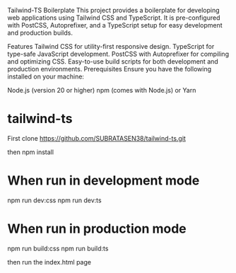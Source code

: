 Tailwind-TS Boilerplate
This project provides a boilerplate for developing web applications using Tailwind CSS and TypeScript. It is pre-configured with PostCSS, Autoprefixer, and a TypeScript setup for easy development and production builds.

Features
Tailwind CSS for utility-first responsive design.
TypeScript for type-safe JavaScript development.
PostCSS with Autoprefixer for compiling and optimizing CSS.
Easy-to-use build scripts for both development and production environments.
Prerequisites
Ensure you have the following installed on your machine:

Node.js (version 20 or higher)
npm (comes with Node.js) or Yarn

# tailwind-ts
First clone https://github.com/SUBRATASEN38/tailwind-ts.git 

then npm install

# When run in development mode 
npm run dev:css
npm run dev:ts

# When run in production mode 
npm run build:css
npm run build:ts

then run the index.html page